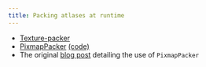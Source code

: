 ```yaml
---
title: Packing atlases at runtime
---
```

- [Texture-packer](/wiki/tools/texture-packer)
- [PixmapPacker](http://libgdx.badlogicgames.com/nightlies/docs/api/com/badlogic/gdx/graphics/g2d/PixmapPacker.html) [(code)](https://github.com/libgdx/libgdx/blob/master/gdx/src/com/badlogic/gdx/graphics/g2d/PixmapPacker.java)
- The original [blog post](https://web.archive.org/web/20200928223250/https://www.badlogicgames.com/wordpress/?p=2297) detailing the use of `PixmapPacker`
